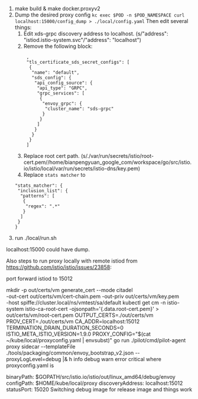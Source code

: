 1. make build & make docker.proxyv2
2. Dump the desired proxy config `kc exec $POD -n $POD_NAMESPACE curl localhost:15000/config_dump > ./local/config.yaml`
   Then edit several things: 
      1) Edit xds-grpc discovery address to localhost. (s/"address": "istiod.istio-system.svc"/"address": "localhost")
      2) Remove the following block:
         ```
          ,
          "tls_certificate_sds_secret_configs": [
           {
            "name": "default",
            "sds_config": {
             "api_config_source": {
              "api_type": "GRPC",
              "grpc_services": [
               {
                "envoy_grpc": {
                 "cluster_name": "sds-grpc"
                }
               }
              ]
             }
            }
           }
          ]
         ```
      3) Replace root cert path. (s/.\/var\/run\/secrets\/istio\/root-cert.pem//home/bianpengyuan_google_com/workspace/go/src/istio.io/istio/local/var/run/secrets/istio-dns/key.pem)
      4) Replace `stats matcher` to
      ```
      "stats_matcher": {
       "inclusion_list": {
        "patterns": [
         {
          "regex": ".*"
         }
        ]
       }
      }
      ```
3. run ./local/run.sh

localhost:15000 could have dump.

Also steps to run proxy locally with remote istiod from https://github.com/istio/istio/issues/23858:

port forward istiod to 15012

mkdir -p out/certs/vm
generate_cert --mode citadel \
    -out-cert out/certs/vm/cert-chain.pem -out-priv out/certs/vm/key.pem \
    -host spiffe://cluster.local/ns/vmtest/sa/default
kubectl get cm -n istio-system istio-ca-root-cert -ojsonpath='{.data.root-cert\.pem}' > out/certs/vm/root-cert.pem
OUTPUT_CERTS=./out/certs/vm PROV_CERT=./out/certs/vm CA_ADDR=localhost:15012 TERMINATION_DRAIN_DURATION_SECONDS=0 ISTIO_META_ISTIO_VERSION=1.9.0 PROXY_CONFIG="$(cat ~/kube/local/proxyconfig.yaml | envsubst)" go run ./pilot/cmd/pilot-agent proxy sidecar --templateFile ./tools/packaging/common/envoy_bootstrap_v2.json --proxyLogLevel=debug |& h info debug warn error critical
where proxyconfig.yaml is

binaryPath: $GOPATH/src/istio.io/istio/out/linux_amd64/debug/envoy
configPath: $HOME/kube/local/proxy
discoveryAddress: localhost:15012
statusPort: 15020
Switching debug image for release image and things work
